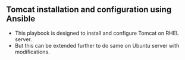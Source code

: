 ## Tomcat installation and configuration using Ansible

- This playbook is designed to install and configure Tomcat on RHEL server.
- But this can be extended further to do same on Ubuntu server with modifications.

